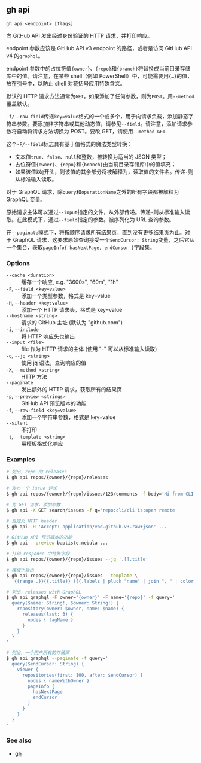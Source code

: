 ## gh api

```
gh api <endpoint> [flags]
```

向 GitHub API 发出经过身份验证的 HTTP 请求，并打印响应。

endpoint 参数应该是 GitHub API v3 endpoint 的路径，或者是访问 GitHub API v4 的`graphql`。

endpoint 参数中的占位符值`{owner}`、`{repo}`和`{branch}`将替换成当前目录存储库中的值。请注意，在某些 shell（例如 PowerShell）中，可能需要用`{…}`的值，放在引号中，以防止 shell 对花括号应用特殊含义。

默认的 HTTP 请求方法通常为`GET`，如果添加了任何参数，则为`POST`。用`--method`覆盖默认。

`-f/--raw-field`传递`key=value`格式的一个或多个，用于向请求负载，添加静态字符串参数。要添加非字符串或其他动态值，请参见`--field`。请注意，添加请求参数将自动将请求方法切换为 POST。要改 GET，请使用`--method GET`.

这个`-F/--field`标志具有基于值格式的魔法类型转换：

- 文本值`true`、`false`、`null`和整数，被转换为适当的 JSON 类型；
- 占位符值`{owner}`、`{repo}`和`{branch}`由当前目录存储库中的值填充；
- 如果该值以`@`开头，则该值的其余部分将被解释为，读取值的文件名。传递`-`则从标准输入读取。

对于 GraphQL 请求，除`query`和`operationName`之外的所有字段都被解释为 GraphQL 变量。

原始请求主体可以通过`--input`指定的文件，从外部传递。传递`-`则从标准输入读取。在此模式下，通过`--field`指定的参数。被序列化为 URL 查询参数。

在`--paginate`模式下，将按顺序请求所有结果页，直到没有更多结果页为止。对于 GraphQL 请求，这要求原始查询接受一个`$endCursor: String`变量，之后它从一个集合，获取`pageInfo{ hasNextPage, endCursor }`字段集。

### Options

<dl class="flags">
	<dt><code>--cache &lt;duration&gt;</code></dt>
	<dd>缓存一个响应, e.g. &#34;3600s&#34;, &#34;60m&#34;, &#34;1h&#34;</dd>

<dt><code>-F</code>, <code>--field &lt;key=value&gt;</code></dt>
<dd>添加一个类型参数，格式是 key=value</dd>

<dt><code>-H</code>, <code>--header &lt;key:value&gt;</code></dt>
<dd>添加一个 HTTP 请求头，格式是 key=value</dd>

<dt><code>--hostname &lt;string&gt;</code></dt>
<dd>请求的 GitHub 主址 (默认为 &#34;github.com&#34;)</dd>

<dt><code>-i</code>, <code>--include</code></dt>
<dd>将 HTTP 响应头也输出</dd>

<dt><code>--input &lt;file&gt;</code></dt>
<dd>file 作为 HTTP 请求的主体 (使用 &#34;-&#34; 可以从标准输入读取)</dd>

<dt><code>-q</code>, <code>--jq &lt;string&gt;</code></dt>
<dd>使用 jq 语法，查询响应的值</dd>

<dt><code>-X</code>, <code>--method &lt;string&gt;</code></dt>
<dd>HTTP 方法</dd>

<dt><code>--paginate</code></dt>
<dd>发出额外的 HTTP 请求，获取所有的结果页</dd>

<dt><code>-p</code>, <code>--preview &lt;strings&gt;</code></dt>
<dd> GitHub API 预览版本的功能</dd>

<dt><code>-f</code>, <code>--raw-field &lt;key=value&gt;</code></dt>
<dd>添加一个字符串参数，格式是 key=value</dd>

<dt><code>--silent</code></dt>
<dd>不打印</dd>

<dt><code>-t</code>, <code>--template &lt;string&gt;</code></dt>
<dd>用模板格式化响应</dd>

</dl>

### Examples

```bash
# 列出，repo 的 releases 
$ gh api repos/{owner}/{repo}/releases

# 发布一个 issue 评论
$ gh api repos/{owner}/{repo}/issues/123/comments -f body='Hi from CLI'

# 为 GET 请求，添加参数
$ gh api -X GET search/issues -f q='repo:cli/cli is:open remote'

# 自定义 HTTP header
$ gh api -H 'Accept: application/vnd.github.v3.raw+json' ...

# GitHub API 预览版本的功能
$ gh api --preview baptiste,nebula ...

# 打印 response 中特殊字段
$ gh api repos/{owner}/{repo}/issues --jq '.[].title'

# 模板化输出
$ gh api repos/{owner}/{repo}/issues --template \
  '{{range .}}{{.title}} ({{.labels | pluck "name" | join ", " | color "yellow"}}){{"\n"}}{{end}}'

# 列出，releases with GraphQL
$ gh api graphql -F owner='{owner}' -F name='{repo}' -f query='
  query($name: String!, $owner: String!) {
    repository(owner: $owner, name: $name) {
      releases(last: 3) {
        nodes { tagName }
      }
    }
  }
'

# 列出，一个用户所有的存储库
$ gh api graphql --paginate -f query='
  query($endCursor: String) {
    viewer {
      repositories(first: 100, after: $endCursor) {
        nodes { nameWithOwner }
        pageInfo {
          hasNextPage
          endCursor
        }
      }
    }
  }
'
```

### See also

- [gh](./gh.zh.md)
